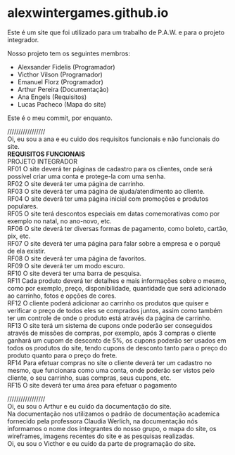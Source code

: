 # alexwintergames.github.io
Este é um site que foi utilizado para um trabalho de P.A.W. e para o projeto integrador.

Nosso projeto tem os seguintes membros:

* Alexsander Fidelis (Programador)
* Victhor Vilson (Programador)
* Emanuel Florz (Programador)
* Arthur Pereira (Documentação)
* Ana Engels (Requisitos)
* Lucas Pacheco (Mapa do site)


Este é o meu commit, por enquanto.

/////////////////
<br>
Oi, eu sou a ana e eu cuido dos requisitos funcionais e não funcionais do site.
<br>
<strong>REQUISITOS FUNCIONAIS</strong>
<br>
PROJETO INTEGRADOR
<br>
RF01 O site deverá ter páginas de cadastro para os clientes, onde será possível criar uma conta e protege-la com uma senha.
<br>
RF02 O site deverá ter uma página de carrinho.
<br>
RF03 O site deverá ter uma página de ajuda/atendimento ao cliente.
<br>
RF04 O site deverá ter uma página inicial com promoções e produtos populares.
<br>
RF05 O site terá descontos especiais em datas comemorativas como por exemplo no natal, no ano-novo, etc.
<br>
RF06 O site deverá ter diversas formas de pagamento, como boleto, cartão, pix, etc.
<br>
RF07 O site deverá ter uma página para falar sobre a empresa e o porquê de ela existir.
<br>
RF08 O site deverá ter uma página de favoritos.
<br>
RF09 O site deverá ter um modo escuro.
<br>
RF10 O site deverá ter uma barra de pesquisa.
<br>
RF11 Cada produto deverá ter detalhes e mais informações sobre o mesmo, como por exemplo, preço, disponibilidade, quantidade que será adicionado ao carrinho, fotos e opções de cores.
<br>
RF12 O cliente poderá adicionar ao carrinho os produtos que quiser e verificar o preço de todos eles se comprados juntos, assim como também ter um controle de onde o produto está através da página de carrinho.
<br>
RF13 O site terá um sistema de cupons onde poderão ser conseguidos através de missões de compras, por exemplo, após 3 compras o cliente ganhará um cupom de desconto de 5%, os cupons poderão ser usados em todos os produtos do site, tendo cupons de desconto tanto para o preço do produto quanto para o preço do frete.
<br>
RF14 Para efetuar compras no site o cliente deverá ter um cadastro no mesmo, que funcionara como uma conta, onde poderão ser vistos pelo cliente, o seu carrinho, suas compras, seus cupons, etc.
<br>
RF15 O site deverá ter uma área para efetuar o pagamento


/////////////////
<br>
Oi, eu sou o Arthur e eu cuido da documentação do site.
<br>
Na documentação nos utilizamos o padrão de documentação academica fornecido pela professora Claudia Werlich, na documentação nós informamos o nome dos integrantes do nosso grupo, o mapa do site, os wireframes, imagens recentes do site e as pesquisas realizadas.
<br>
Oi, eu sou o Victhor e eu cuido da parte de programação do site.

